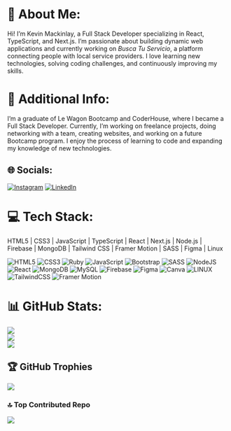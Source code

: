 # 🚀 About Me:
Hi! I’m Kevin Mackinlay, a Full Stack Developer specializing in React, TypeScript, and Next.js. I’m passionate about building dynamic web applications and currently working on *Busca Tu Servicio*, a platform connecting people with local service providers. I love learning new technologies, solving coding challenges, and continuously improving my skills.

# 💫 Additional Info:
I’m a graduate of Le Wagon Bootcamp and CoderHouse, where I became a Full Stack Developer. Currently, I’m working on freelance projects, doing networking with a team, creating websites, and working on a future Bootcamp program. I enjoy the process of learning to code and expanding my knowledge of new technologies.

## 🌐 Socials:
[![Instagram](https://img.shields.io/badge/Instagram-%23E4405F.svg?logo=Instagram&logoColor=white)](https://instagram.com/mackinlay-kevin) 
[![LinkedIn](https://img.shields.io/badge/LinkedIn-%230077B5.svg?logo=linkedin&logoColor=white)](https://linkedin.com/in/Kevin-Mackinlay) 

# 💻 Tech Stack:
HTML5 | CSS3 | JavaScript | TypeScript | React | Next.js | Node.js | Firebase | MongoDB | Tailwind CSS | Framer Motion | SASS | Figma | Linux

![HTML5](https://img.shields.io/badge/html5-%23E34F26.svg?style=for-the-badge&logo=html5&logoColor=white) 
![CSS3](https://img.shields.io/badge/css3-%231572B6.svg?style=for-the-badge&logo=css3&logoColor=white) 
![Ruby](https://img.shields.io/badge/ruby-%23CC342D.svg?style=for-the-badge&logo=ruby&logoColor=white) 
![JavaScript](https://img.shields.io/badge/javascript-%23323330.svg?style=for-the-badge&logo=javascript&logoColor=%23F7DF1E) 
![Bootstrap](https://img.shields.io/badge/bootstrap-%23563D7C.svg?style=for-the-badge&logo=bootstrap&logoColor=white) 
![SASS](https://img.shields.io/badge/SASS-hotpink.svg?style=for-the-badge&logo=SASS&logoColor=white) 
![NodeJS](https://img.shields.io/badge/node.js-6DA55F?style=for-the-badge&logo=node.js&logoColor=white) 
![React](https://img.shields.io/badge/react-%2320232a.svg?style=for-the-badge&logo=react&logoColor=%2361DAFB) 
![MongoDB](https://img.shields.io/badge/mongodb-%2347A248.svg?style=for-the-badge&logo=mongodb&logoColor=white) 
![MySQL](https://img.shields.io/badge/mysql-%2300f.svg?style=for-the-badge&logo=mysql&logoColor=white) 
![Firebase](https://img.shields.io/badge/firebase-%23FFCA28.svg?style=for-the-badge&logo=firebase&logoColor=white) 
![Figma](https://img.shields.io/badge/figma-%23F24E1E.svg?style=for-the-badge&logo=figma&logoColor=white) 
![Canva](https://img.shields.io/badge/Canva-%2300C4CC.svg?style=for-the-badge&logo=Canva&logoColor=white) 
![LINUX](https://img.shields.io/badge/Linux-FCC624?style=for-the-badge&logo=linux&logoColor=black) 
![TailwindCSS](https://img.shields.io/badge/tailwindcss-%2338B2AC.svg?style=for-the-badge&logo=tailwind-css&logoColor=white) 
![Framer Motion](https://img.shields.io/badge/Framer--Motion-%23563D7C.svg?style=for-the-badge&logo=framer&logoColor=white)



# 📊 GitHub Stats:
![](https://github-readme-stats.vercel.app/api?username=Kevin-Mackinlay&theme=react&hide_border=false&include_all_commits=false&count_private=false)<br/>
![](https://github-readme-streak-stats.herokuapp.com/?user=Kevin-Mackinlay&theme=react&hide_border=false)<br/>
![](https://github-readme-stats.vercel.app/api/top-langs/?username=Kevin-Mackinlay&theme=react&hide_border=false&include_all_commits=false&count_private=false&layout=compact)

## 🏆 GitHub Trophies
![](https://github-profile-trophy.vercel.app/?username=Kevin-Mackinlay&theme=radical&no-frame=false&no-bg=true&margin-w=4)

### 🔝 Top Contributed Repo
![](https://github-contributor-stats.vercel.app/api?username=Kevin-Mackinlay&limit=5&theme=dark&combine_all_yearly_contributions=true)

<!-- Proudly created with GPRM ( https://gprm.itsvg.in ) -->
